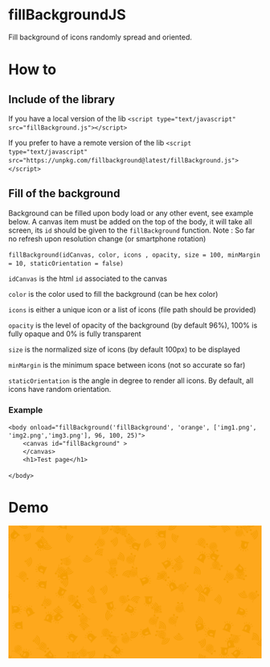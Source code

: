# fillBackgroundJS
Fill background of icons randomly spread and oriented.

# How to
## Include of the library
If you have a local version of the lib `<script type="text/javascript" src="fillBackground.js"></script>`

If you prefer to have a remote version of the lib `<script type="text/javascript" src="https://unpkg.com/fillbackground@latest/fillBackground.js"></script>`

## Fill of the background
Background can be filled upon body load or any other event, see example below.
A canvas item must be added on the top of the body, it will take all screen, its `id` should be given to the `fillBackground` function.
Note : So far no refresh upon resolution change (or smartphone rotation)

`fillBackground(idCanvas, color, icons , opacity, size = 100, minMargin = 10, staticOrientation = false)`

`idCanvas` is the html `id` associated to the canvas

`color` is the color used to fill the background (can be hex color)

`icons` is either a unique icon or a list of icons (file path should be provided)

`opacity` is the level of opacity of the background (by default 96%), 100% is fully opaque and 0% is fully transparent

`size` is the normalized size of icons (by default 100px) to be displayed

`minMargin` is the minimum space between icons (not so accurate so far)

`staticOrientation` is the angle in degree to render all icons. By default, all icons have random orientation.

### Example

```
<body onload="fillBackground('fillBackground', 'orange', ['img1.png', 'img2.png','img3.png'], 96, 100, 25)">
    <canvas id="fillBackground" >
    </canvas>
    <h1>Test page</h1>

</body>
```

# Demo
![Demo](demo.png)



